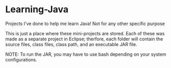 # Learning-Java
Projects I've done to help me learn Java! Not for any other specific purpose

This is just a place where these mini-projects are stored. Each of these was made as a separate project in Eclipse; therfore,
each folder will contain the source files, class files, class path, and an executable JAR file.

NOTE: To run the JAR, you may have to use bash depending on your system configurations.
